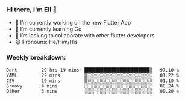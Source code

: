 ### Hi there, I'm Eli 👋
- 🔭 I’m currently working on the new Flutter App
- 🌱 I’m currently learning Go
- 🦄 I’m looking to collaborate with other flutter developers
- 😄 Pronouns: He/Him/His

### Weekly breakdown:
<!--START_SECTION:waka-->

```text
Dart         29 hrs 19 mins  ████████████████████████▒   97.10 %
YAML         22 mins         ▒░░░░░░░░░░░░░░░░░░░░░░░░   01.22 %
CSV          19 mins         ▒░░░░░░░░░░░░░░░░░░░░░░░░   01.10 %
Groovy       4 mins          ░░░░░░░░░░░░░░░░░░░░░░░░░   00.24 %
Other        3 mins          ░░░░░░░░░░░░░░░░░░░░░░░░░   00.20 %
```

<!--END_SECTION:waka-->
